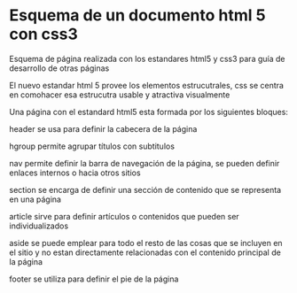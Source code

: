 # Esquema de un documento html 5 con css3

Esquema de página realizada con los estandares html5 y css3 para guía de desarrollo de otras páginas

El nuevo estandar html 5 provee los elementos estrucutrales, css se centra en comohacer esa estrucutra usable y atractiva visualmente

Una página con el estandard html5 esta formada por los siguientes bloques:

header se usa para definir la cabecera de la página

hgroup permite agrupar títulos con subtitulos

nav permite definir la barra de navegación de la página, se pueden definir enlaces internos o hacia otros sitios

section se encarga de definir una sección de contenido que se representa en una página

article sirve para definir artículos o contenidos que pueden ser individualizados

aside se puede emplear para todo el resto de las cosas que se incluyen en el sitio y no estan directamente relacionadas con el contenido principal de la página

footer se utiliza para definir el pie de la página
